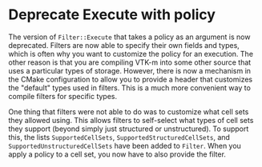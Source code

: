 # Deprecate Execute with policy

The version of `Filter::Execute` that takes a policy as an argument is now
deprecated. Filters are now able to specify their own fields and types,
which is often why you want to customize the policy for an execution. The
other reason is that you are compiling VTK-m into some other source that
uses a particular types of storage. However, there is now a mechanism in
the CMake configuration to allow you to provide a header that customizes
the "default" types used in filters. This is a much more convenient way to
compile filters for specific types.

One thing that filters were not able to do was to customize what cell sets
they allowed using. This allows filters to self-select what types of cell
sets they support (beyond simply just structured or unstructured). To
support this, the lists `SupportedCellSets`, `SupportedStructuredCellSets`,
and `SupportedUnstructuredCellSets` have been added to `Filter`. When you
apply a policy to a cell set, you now have to also provide the filter.
